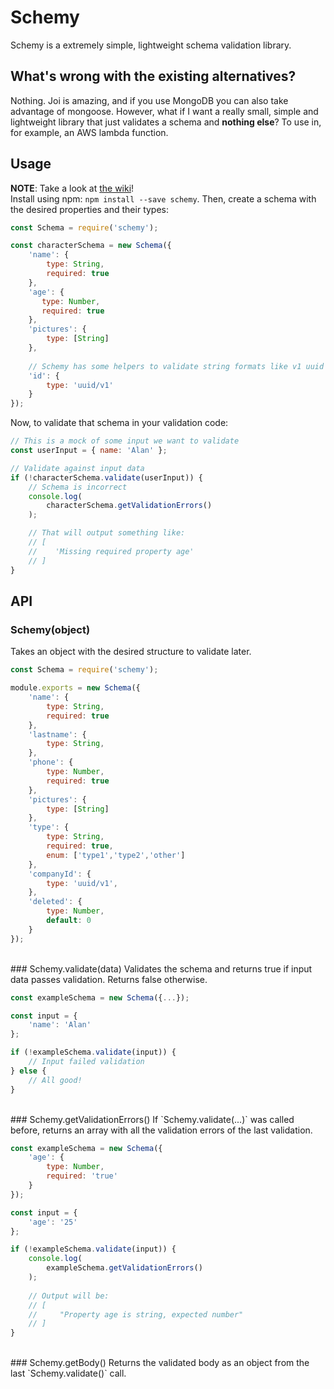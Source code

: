 # Schemy
Schemy is a extremely simple, lightweight schema validation library.

## What's wrong with the existing alternatives?
Nothing. Joi is amazing, and if you use MongoDB you can also take advantage of mongoose. 
However, what if I want a really small, simple and lightweight library that just validates a schema and **nothing else**? To use in, for example, an AWS lambda function.

## Usage
**NOTE**: Take a look at [the wiki](https://github.com/aeberdinelli/schemy/wiki)! <br>
Install using npm: `npm install --save schemy`.
Then, create a schema with the desired properties and their types:

```javascript
const Schema = require('schemy');

const characterSchema = new Schema({
    'name': {
        type: String,
        required: true
    },
    'age': {
	   type: Number,
       required: true
    },
    'pictures': {
        type: [String]
    },
    
    // Schemy has some helpers to validate string formats like v1 uuid
    'id': {
        type: 'uuid/v1'
    }
});
```

Now, to validate that schema in your validation code:
```javascript
// This is a mock of some input we want to validate
const userInput = { name: 'Alan' };

// Validate against input data
if (!characterSchema.validate(userInput)) {
    // Schema is incorrect
    console.log(
        characterSchema.getValidationErrors()
    );

    // That will output something like:
    // [
    //    'Missing required property age'
    // ]
}
```

## API
### Schemy(object)
Takes an object with the desired structure to validate later.

```javascript
const Schema = require('schemy');

module.exports = new Schema({
	'name': {
		type: String,
		required: true
	},
	'lastname': {
		type: String,
	},
	'phone': {
		type: Number,
		required: true
	},
	'pictures': {
		type: [String]
	},
	'type': {
		type: String,
		required: true,
		enum: ['type1','type2','other']
	},
	'companyId': {
		type: 'uuid/v1',
	},
	'deleted': {
		type: Number,
		default: 0
	}
});
```
<br>
### Schemy.validate(data)
Validates the schema and returns true if input data passes validation. Returns false otherwise.

```javascript
const exampleSchema = new Schema({...});

const input = {
    'name': 'Alan'
};

if (!exampleSchema.validate(input)) {
    // Input failed validation
} else {
    // All good!
}
```
<br>
### Schemy.getValidationErrors()
If `Schemy.validate(...)` was called before, returns an array with all the validation errors of the last validation.

```javascript
const exampleSchema = new Schema({
    'age': {
        type: Number,
        required: 'true'
    }
});

const input = {
    'age': '25'
};

if (!exampleSchema.validate(input)) {
    console.log(
        exampleSchema.getValidationErrors()
    );
    
    // Output will be:
    // [
    //     "Property age is string, expected number"
    // ] 
}
```
<br>
### Schemy.getBody()
Returns the validated body as an object from the last `Schemy.validate()` call.
